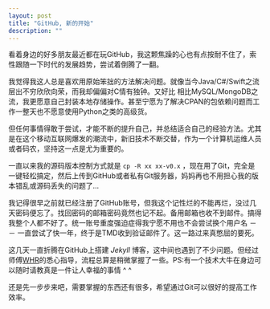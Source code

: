 ```yaml
---
layout: post
title: "GitHub, 新的开始"
description: ""
---
```


看着身边的好多朋友最近都在玩GitHub，我这颗焦躁的心也有点按耐不住了，索性跟随一下时代的发展趋势，尝试着倒腾了一翻。

我觉得我这人总是喜欢用原始笨拙的方法解决问题。就像当今Java/C#/Swift之流层出不穷欣欣向荣，而我却偏偏对C情有独钟。又好比 相比MySQL/MongoDB之流，我更愿意自己封装本地存储操作。甚至宁愿为了解决CPAN的包依赖问题而工作一整天也不愿意使用Python之类的高级货。

但任何事情得敢于尝试，才能不断的提升自己，并总结适合自己的经验方法。尤其是在这个移动互联网爆发的潮流中，新旧技术不断交替，作为一个计算机运维人员或者码农，坚持这一点是尤为重要的。

一直以来我的源码版本控制方式就是 `cp -R xx xx-v0.x` ，现在用了Git，完全是一键轻松搞定，然后上传到GitHub或者私有Git服务器，妈妈再也不用担心我的版本错乱或源码丢失的问题了...

我记得很早之前就已经注册了GitHub账号，但我这个记性烂的不能再烂，没过几天密码便忘了。找回密码的邮箱密码竟然也记不起。备用邮箱也收不到邮件。搞得我整个人都不好了。统一账号重度强迫症得我宁愿不用也不会尝试换个用户名 －－ 一直尝试了快一年，终于是TMD收到验证邮件了。这一路过来真憋屈的要死。

这几天一直折腾在GitHub上搭建 *Jekyll* 博客，这中间也遇到了不少问题。但经过师傅[WHR][1]的悉心指导，流程总算是稍微掌握了一些。PS:有一个技术大牛在身边可以随时请教真是一件让人幸福的事情 ^ ^

还是先一步步来吧，需要掌握的东西还有很多，希望通过Git可以很好的提高工作效率。

[1]: http://github.com/Low-Power

